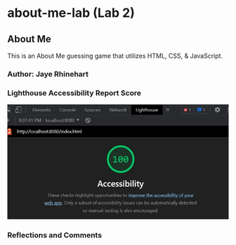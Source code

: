 # about-me-lab (Lab 2)

## About Me

This is an About Me guessing game that utilizes HTML, CSS, &amp; JavaScript.

### Author: Jaye Rhinehart

### Lighthouse Accessibility Report Score

![Lighthouse Accessibility Report Score](/img/lighthouse-screenshot.jpg)

### Reflections and Comments
